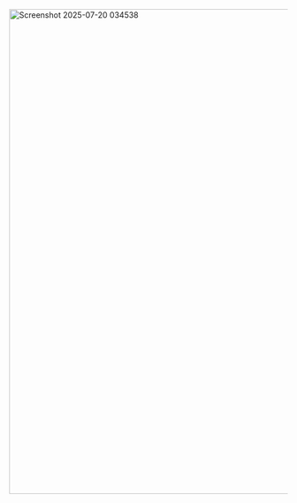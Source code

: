 <img width="1844" height="876" alt="Screenshot 2025-07-20 034538" src="https://github.com/user-attachments/assets/7fe111ca-cc76-4e27-bc21-567b55103d3b" />
